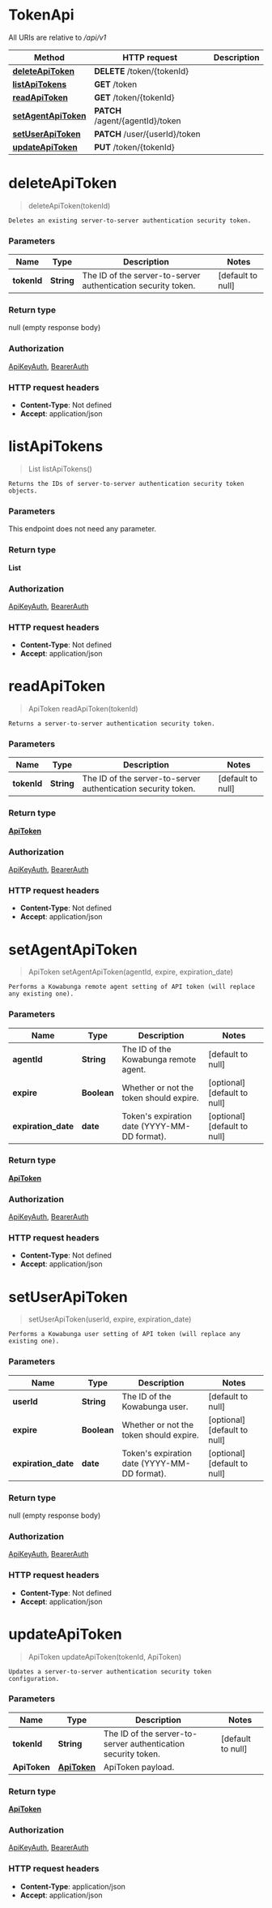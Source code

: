 # TokenApi

All URIs are relative to */api/v1*

| Method | HTTP request | Description |
|------------- | ------------- | -------------|
| [**deleteApiToken**](TokenApi.md#deleteApiToken) | **DELETE** /token/{tokenId} |  |
| [**listApiTokens**](TokenApi.md#listApiTokens) | **GET** /token |  |
| [**readApiToken**](TokenApi.md#readApiToken) | **GET** /token/{tokenId} |  |
| [**setAgentApiToken**](TokenApi.md#setAgentApiToken) | **PATCH** /agent/{agentId}/token |  |
| [**setUserApiToken**](TokenApi.md#setUserApiToken) | **PATCH** /user/{userId}/token |  |
| [**updateApiToken**](TokenApi.md#updateApiToken) | **PUT** /token/{tokenId} |  |


<a name="deleteApiToken"></a>
# **deleteApiToken**
> deleteApiToken(tokenId)



    Deletes an existing server-to-server authentication security token.

### Parameters

|Name | Type | Description  | Notes |
|------------- | ------------- | ------------- | -------------|
| **tokenId** | **String**| The ID of the server-to-server authentication security token. | [default to null] |

### Return type

null (empty response body)

### Authorization

[ApiKeyAuth](../README.md#ApiKeyAuth), [BearerAuth](../README.md#BearerAuth)

### HTTP request headers

- **Content-Type**: Not defined
- **Accept**: application/json

<a name="listApiTokens"></a>
# **listApiTokens**
> List listApiTokens()



    Returns the IDs of server-to-server authentication security token objects.

### Parameters
This endpoint does not need any parameter.

### Return type

**List**

### Authorization

[ApiKeyAuth](../README.md#ApiKeyAuth), [BearerAuth](../README.md#BearerAuth)

### HTTP request headers

- **Content-Type**: Not defined
- **Accept**: application/json

<a name="readApiToken"></a>
# **readApiToken**
> ApiToken readApiToken(tokenId)



    Returns a server-to-server authentication security token.

### Parameters

|Name | Type | Description  | Notes |
|------------- | ------------- | ------------- | -------------|
| **tokenId** | **String**| The ID of the server-to-server authentication security token. | [default to null] |

### Return type

[**ApiToken**](../Models/ApiToken.md)

### Authorization

[ApiKeyAuth](../README.md#ApiKeyAuth), [BearerAuth](../README.md#BearerAuth)

### HTTP request headers

- **Content-Type**: Not defined
- **Accept**: application/json

<a name="setAgentApiToken"></a>
# **setAgentApiToken**
> ApiToken setAgentApiToken(agentId, expire, expiration\_date)



    Performs a Kowabunga remote agent setting of API token (will replace any existing one).

### Parameters

|Name | Type | Description  | Notes |
|------------- | ------------- | ------------- | -------------|
| **agentId** | **String**| The ID of the Kowabunga remote agent. | [default to null] |
| **expire** | **Boolean**| Whether or not the token should expire. | [optional] [default to null] |
| **expiration\_date** | **date**| Token&#39;s expiration date (YYYY-MM-DD format). | [optional] [default to null] |

### Return type

[**ApiToken**](../Models/ApiToken.md)

### Authorization

[ApiKeyAuth](../README.md#ApiKeyAuth), [BearerAuth](../README.md#BearerAuth)

### HTTP request headers

- **Content-Type**: Not defined
- **Accept**: application/json

<a name="setUserApiToken"></a>
# **setUserApiToken**
> setUserApiToken(userId, expire, expiration\_date)



    Performs a Kowabunga user setting of API token (will replace any existing one).

### Parameters

|Name | Type | Description  | Notes |
|------------- | ------------- | ------------- | -------------|
| **userId** | **String**| The ID of the Kowabunga user. | [default to null] |
| **expire** | **Boolean**| Whether or not the token should expire. | [optional] [default to null] |
| **expiration\_date** | **date**| Token&#39;s expiration date (YYYY-MM-DD format). | [optional] [default to null] |

### Return type

null (empty response body)

### Authorization

[ApiKeyAuth](../README.md#ApiKeyAuth), [BearerAuth](../README.md#BearerAuth)

### HTTP request headers

- **Content-Type**: Not defined
- **Accept**: application/json

<a name="updateApiToken"></a>
# **updateApiToken**
> ApiToken updateApiToken(tokenId, ApiToken)



    Updates a server-to-server authentication security token configuration.

### Parameters

|Name | Type | Description  | Notes |
|------------- | ------------- | ------------- | -------------|
| **tokenId** | **String**| The ID of the server-to-server authentication security token. | [default to null] |
| **ApiToken** | [**ApiToken**](../Models/ApiToken.md)| ApiToken payload. | |

### Return type

[**ApiToken**](../Models/ApiToken.md)

### Authorization

[ApiKeyAuth](../README.md#ApiKeyAuth), [BearerAuth](../README.md#BearerAuth)

### HTTP request headers

- **Content-Type**: application/json
- **Accept**: application/json

